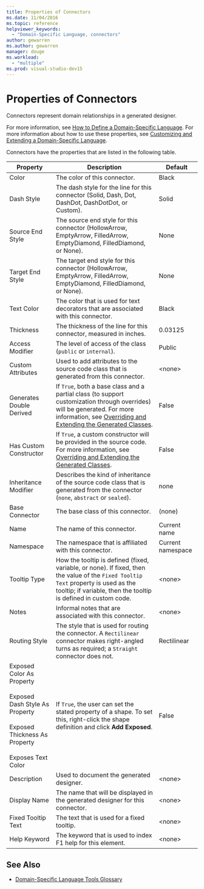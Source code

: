 ```yaml
---
title: Properties of Connectors
ms.date: 11/04/2016
ms.topic: reference
helpviewer_keywords:
  - "Domain-Specific Language, connectors"
author: gewarren
ms.author: gewarren
manager: douge
ms.workload:
  - "multiple"
ms.prod: visual-studio-dev15
---
```

# Properties of Connectors
Connectors represent domain relationships in a generated designer.

 For more information, see [How to Define a Domain-Specific Language](../modeling/how-to-define-a-domain-specific-language.md). For more information about how to use these properties, see [Customizing and Extending a Domain-Specific Language](../modeling/customizing-and-extending-a-domain-specific-language.md).

 Connectors have the properties that are listed in the following table.

|Property|Description|Default|
|-|-|-|
|Color|The color of this connector.|Black|
|Dash Style|The dash style for the line for this connector (Solid, Dash, Dot, DashDot, DashDotDot, or Custom).|Solid|
|Source End Style|The source end style for this connector (HollowArrow, EmptyArrow, FilledArrow, EmptyDiamond, FilledDiamond, or None).|None|
|Target End Style|The target end style for this connector (HollowArrow, EmptyArrow, FilledArrow, EmptyDiamond, FilledDiamond, or None).|None|
|Text Color|The color that is used for text decorators that are associated with this connector.|Black|
|Thickness|The thickness of the line for this connector, measured in inches.|0.03125|
|Access Modifier|The level of access of the class (`public` or `internal`).|Public|
|Custom Attributes|Used to add attributes to the source code class that is generated from this connector.|\<none>|
|Generates Double Derived|If `True`, both a base class and a partial class (to support customization through overrides) will be generated. For more information, see [Overriding and Extending the Generated Classes](../modeling/overriding-and-extending-the-generated-classes.md).|False|
|Has Custom Constructor|If `True`, a custom constructor will be provided in the source code. For more information, see [Overriding and Extending the Generated Classes](../modeling/overriding-and-extending-the-generated-classes.md).|False|
|Inheritance Modifier|Describes the kind of inheritance of the source code class that is generated from the connector (`none`, `abstract` or `sealed`).|none|
|Base Connector|The base class of this connector.|(none)|
|Name|The name of this connector.|Current name|
|Namespace|The namespace that is affiliated with this connector.|Current namespace|
|Tooltip Type|How the tooltip is defined (fixed, variable, or none). If fixed, then the value of the `Fixed Tooltip Text` property is used as the tooltip; if variable, then the tooltip is defined in custom code.|\<none>|
|Notes|Informal notes that are associated with this connector.|\<none>|
|Routing Style|The style that is used for routing the connector. A `Rectilinear` connector makes right-angled turns as required; a `Straight` connector does not.|Rectilinear|
|Exposed Color As Property<br /><br /> Exposed Dash Style As Property<br /><br /> Exposed Thickness As Property<br /><br /> Exposes Text Color|If `True`, the user can set the stated property of a shape. To set this, right-click the shape definition and click **Add Exposed**.|False|
|Description|Used to document the generated designer.|\<none>|
|Display Name|The name that will be displayed in the generated designer for this connector.|\<none>|
|Fixed Tooltip Text|The text that is used for a fixed tooltip.|\<none>|
|Help Keyword|The keyword that is used to index F1 help for this element.|\<none>|

## See Also

- [Domain-Specific Language Tools Glossary](https://msdn.microsoft.com/ca5e84cb-a315-465c-be24-76aa3df276aa)